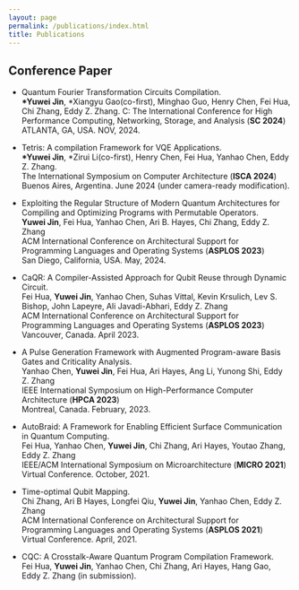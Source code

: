 ```yaml
---
layout: page
permalink: /publications/index.html
title: Publications
---
```




## Conference Paper

- Quantum Fourier Transformation Circuits Compilation. <br> **\*Yuwei Jin**, \*Xiangyu Gao(co-first), Minghao Guo, Henry Chen, Fei Hua, Chi Zhang, Eddy Z. Zhang. <be> C: The International Conference for High Performance Computing, Networking, Storage, and Analysis (**SC 2024**)<br> ATLANTA, GA, USA. NOV, 2024.

- Tetris: A compilation Framework for VQE Applications. <br>**\*Yuwei Jin**, \*Zirui Li(co-first), Henry Chen, Fei Hua, Yanhao Chen, Eddy Z. Zhang. <br>The International Symposium on Computer Architecture (**ISCA 2024**) <br> Buenos Aires, Argentina. June 2024 (under camera-ready modification).

- Exploiting the Regular Structure of Modern Quantum Architectures for Compiling and Optimizing Programs with Permutable Operators.<br>**Yuwei Jin**, Fei Hua, Yanhao Chen, Ari B. Hayes, Chi Zhang, Eddy Z. Zhang<br>ACM International Conference on Architectural Support for Programming Languages and Operating Systems (**ASPLOS 2023**)<br> San Diego, California, USA. May, 2024. 

- CaQR: A Compiler-Assisted Approach for Qubit Reuse through Dynamic Circuit. <br> Fei Hua, **Yuwei Jin**, Yanhao Chen, Suhas Vittal, Kevin Krsulich, Lev S. Bishop, John Lapeyre, Ali Javadi-Abhari, Eddy Z. Zhang <br>
ACM International Conference on Architectural Support for Programming Languages and Operating Systems (**ASPLOS 2023**)<br> Vancouver, Canada. April 2023.

- A Pulse Generation Framework with Augmented Program-aware Basis Gates and Criticality Analysis. <br>
Yanhao Chen, **Yuwei Jin**, Fei Hua, Ari Hayes, Ang Li, Yunong Shi, Eddy Z. Zhang <br>
IEEE International Symposium on High-Performance Computer Architecture (**HPCA 2023**) <br>
Montreal, Canada. February, 2023.

- AutoBraid: A Framework for Enabling Efficient Surface Communication in Quantum Computing. <br>
Fei Hua, Yanhao Chen, **Yuwei Jin**, Chi Zhang, Ari Hayes, Youtao Zhang, Eddy Z. Zhang <br>
IEEE/ACM International Symposium on Microarchitecture (**MICRO 2021**) <br>
Virtual Conference. October, 2021.

- Time-optimal Qubit Mapping. <br>
Chi Zhang, Ari B Hayes, Longfei Qiu, **Yuwei Jin**, Yanhao Chen, Eddy Z. Zhang <br>
ACM International Conference on Architectural Support for Programming Languages and Operating Systems (**ASPLOS 2021**) <br>
Virtual Conference. April, 2021.

- CQC: A Crosstalk-Aware Quantum Program Compilation Framework. <br>
Fei Hua, **Yuwei Jin**, Yanhao Chen, Chi Zhang, Ari Hayes, Hang Gao, Eddy Z. Zhang (in submission).
  <br>


